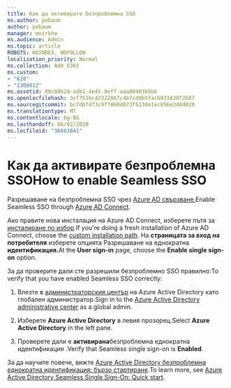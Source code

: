 ```yaml
---
title: Как да активирате безпроблемна SSO
ms.author: pebaum
author: pebaum
manager: mnirkhe
ms.audience: Admin
ms.topic: article
ROBOTS: NOINDEX, NOFOLLOW
localization_priority: Normal
ms.collection: Adm_O365
ms.custom:
- "628"
- "1300012"
ms.assetid: 80c88b2d-adb1-4e45-8eff-aaa80403b5b6
ms.openlocfilehash: 3cf751bc42322067c4b7cd9b5facb933430f2b87
ms.sourcegitcommit: bc7d6f4f3c9f7060d073f5130e1ec856e248d020
ms.translationtype: MT
ms.contentlocale: bg-BG
ms.lasthandoff: 06/02/2020
ms.locfileid: "36663841"
---
```

# <a name="how-to-enable-seamless-sso"></a><span data-ttu-id="43652-102">Как да активирате безпроблемна SSO</span><span class="sxs-lookup"><span data-stu-id="43652-102">How to enable Seamless SSO</span></span>

<span data-ttu-id="43652-103">Разрешаване на безпроблемна SSO чрез [Azure AD свързване.](https://docs.microsoft.com/azure/active-directory/connect/active-directory-aadconnect)</span><span class="sxs-lookup"><span data-stu-id="43652-103">Enable Seamless SSO through [Azure AD Connect](https://docs.microsoft.com/azure/active-directory/connect/active-directory-aadconnect).</span></span>
  
<span data-ttu-id="43652-104">Ако правите нова инсталация на Azure AD Connect, изберете пътя за [инсталиране по избор](https://docs.microsoft.com/azure/active-directory/connect/active-directory-aadconnect-get-started-custom).</span><span class="sxs-lookup"><span data-stu-id="43652-104">If you're doing a fresh installation of Azure AD Connect, choose the [custom installation path](https://docs.microsoft.com/azure/active-directory/connect/active-directory-aadconnect-get-started-custom).</span></span> <span data-ttu-id="43652-105">На **страницата за вход на потребителя** изберете опцията Разрешаване на еднократна **идентификация.**</span><span class="sxs-lookup"><span data-stu-id="43652-105">At the **User sign-in** page, choose the **Enable single sign-on** option.</span></span>
  
<span data-ttu-id="43652-106">За да проверите дали сте разрешили безпроблемно SSO правилно:</span><span class="sxs-lookup"><span data-stu-id="43652-106">To verify that you have enabled Seamless SSO correctly:</span></span>
  
1. <span data-ttu-id="43652-107">Влезте в [администраторския център](https://aad.portal.azure.com) на Azure Active Directory като глобален администратор.</span><span class="sxs-lookup"><span data-stu-id="43652-107">Sign in to the [Azure Active Directory administrative center](https://aad.portal.azure.com) as a global admin.</span></span>

2. <span data-ttu-id="43652-108">Изберете **Azure Active Directory** в левия прозорец.</span><span class="sxs-lookup"><span data-stu-id="43652-108">Select **Azure Active Directory** in the left pane.</span></span>

3. <span data-ttu-id="43652-109">Проверете дали е **активирана**безпроблемна еднократна идентификация .</span><span class="sxs-lookup"><span data-stu-id="43652-109">Verify that Seamless single sign-on is **Enabled**.</span></span>

<span data-ttu-id="43652-110">За да научите повече, вижте [Azure Active Directory безпроблемна еднократна идентификация: бързо стартиране](https://docs.microsoft.com/azure/active-directory/connect/active-directory-aadconnect-sso-quick-start).</span><span class="sxs-lookup"><span data-stu-id="43652-110">To learn more, see [Azure Active Directory Seamless Single Sign-On: Quick start](https://docs.microsoft.com/azure/active-directory/connect/active-directory-aadconnect-sso-quick-start).</span></span>
  